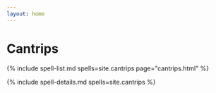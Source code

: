 ```yaml
---
layout: home
---
```


<h1>Cantrips</h1>

{% include spell-list.md spells=site.cantrips page="cantrips.html" %}

{% include spell-details.md spells=site.cantrips %}
